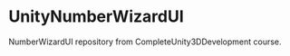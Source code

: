 UnityNumberWizardUI
===================

NumberWizardUI repository from CompleteUnity3DDevelopment course.
